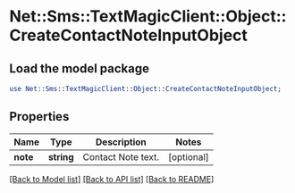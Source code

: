 # Net::Sms::TextMagicClient::Object::CreateContactNoteInputObject

## Load the model package
```perl
use Net::Sms::TextMagicClient::Object::CreateContactNoteInputObject;
```

## Properties
Name | Type | Description | Notes
------------ | ------------- | ------------- | -------------
**note** | **string** | Contact Note text. | [optional] 

[[Back to Model list]](../README.md#documentation-for-models) [[Back to API list]](../README.md#documentation-for-api-endpoints) [[Back to README]](../README.md)


